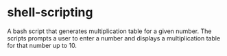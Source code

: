 # shell-scripting
A bash script that generates multiplication table for a given number. The scripts prompts a user to enter a number and displays a multiplication table for that number up to 10.
